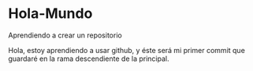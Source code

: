 # Hola-Mundo
Aprendiendo a crear un repositorio

Hola, estoy aprendiendo a usar github, y éste será mi primer commit que guardaré en la rama descendiente de la principal.
